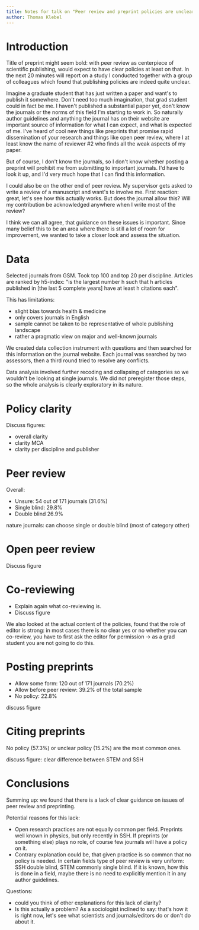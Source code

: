 ```yaml
---
title: Notes for talk on "Peer review and preprint policies are unclear at most major journals"
author: Thomas Klebel
---
```


# Introduction
Title of preprint might seem bold: with peer review as centerpiece of
scientific publishing, would expect to have clear policies at least on that. 
In the next 20 minutes will report on a study I conducted together with a group
of colleagues which found that publishing policies are indeed quite unclear.

Imagine a graduate student that has just written a paper and want's to publish
it somewhere. Don't need too much imagination, that grad student could in fact 
be me. I haven't published a substantial paper yet, don't know the journals or
the norms of this field I'm starting to work in. So naturally author guidelines 
and anything the journal has on their website are important source of 
information for what I can expect, and what is expected of me. I've heard of 
cool new things like preprints that promise rapid dissemination of your research
and things like open peer review, where I at least know the name of reviewer #2
who finds all the weak aspects of my paper.

But of course, I don't know the journals, so I don't know whether posting a 
preprint will prohibit me from submitting to important journals. I'd have to
look it up, and I'd very much hope that I can find this information.

I could also be on the other end of peer review. My supervisor gets asked to 
write a review of a manuscript and want's to involve me. First reaction: great, 
let's see how this actually works. But does the journal allow this? Will my
contribution be acknowledged anywhere when I write most of the review?

I think we can all agree, that guidance on these issues is important. Since many
belief this to be an area where there is still a lot of room for improvement,
we wanted to take a closer look and assess the situation.


# Data
Selected journals from GSM. Took top 100 and top 20 per discipline. 
Articles are ranked by h5-index: "is the largest number h such that h articles 
published in [the last 5 complete years] have at least h citations each".

This has limitations:

- slight bias towards health & medicine
- only covers journals in English
- sample cannot be taken to be representative of whole publishing landscape
- rather a pragmatic view on major and well-known journals

We created data collection instrument with questions and then searched for this
information on the journal website. Each journal was searched by two assessors,
then a third round tried to resolve any conflicts.

Data analysis involved further recoding and collapsing of categories so we 
wouldn't be looking at single journals. We did not preregister those steps, so
the whole analysis is clearly exploratory in its nature.


# Policy clarity
Discuss figures:

- overall clarity
- clarity MCA
- clarity per discipline and publisher

# Peer review
Overall:

- Unsure: 54 out of 171 journals (31.6%) 
- Single blind: 29.8% 
- Double blind 26.9%

nature journals: can choose single or double blind (most of category other)


# Open peer review
Discuss figure


# Co-reviewing
- Explain again what co-reviewing is.
- Discuss figure

We also looked at the actual content of the policies, found that the role of 
editor is strong: in most cases there is no clear yes or no whether you can
co-review, you have to first ask the editor for permission -> as a grad student
you are not going to do this.

# Posting preprints
- Allow some form: 120 out of 171 journals (70.2%)
- Allow before peer review: 39.2% of the total sample 
- No policy: 22.8% 

discuss figure

# Citing preprints
No policy (57.3%) or unclear policy (15.2%) are the most common ones.

discuss figure: clear difference between STEM and SSH

# Conclusions
Summing up: we found that there is a lack of clear guidance on issues of peer
review and preprinting.

Potential reasons for this lack:

- Open research practices are not equally common per field. Preprints well known
in physics, but only recently in SSH. If preprints (or something else) plays no
role, of course few journals will have a policy on it.
- Contrary explanation could be, that given practice is so common that no policy
is needed. In certain fields type of peer review is very uniform: SSH double
blind, STEM commonly single blind. If it is known, how this is done in a field,
maybe there is no need to explicitly mention it in any author guidelines.


Questions:

- could you think of other explanations for this lack of clarity?
- Is this actually a problem? As a sociologist inclined to say: that's how it is
right now, let's see what scientists and journals/editors do or don't do about 
  it.


